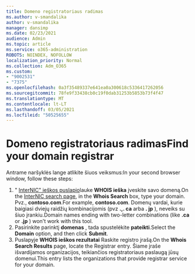 ```yaml
---
title: Domeno registratoriaus radimas
ms.author: v-smandalika
author: v-smandalika
manager: dansimp
ms.date: 02/23/2021
audience: Admin
ms.topic: article
ms.service: o365-administration
ROBOTS: NOINDEX, NOFOLLOW
localization_priority: Normal
ms.collection: Adm_O365
ms.custom:
- "9002531"
- "7375"
ms.openlocfilehash: 0a3f35489337e641ea0a300618c5336417262056
ms.sourcegitcommit: 78fe9f33438cb0c19f0dab31253b5853b73f4f47
ms.translationtype: MT
ms.contentlocale: lt-LT
ms.lasthandoff: 03/05/2021
ms.locfileid: "50525655"
---
```

# <a name="find-your-domain-registrar"></a><span data-ttu-id="05711-102">Domeno registratoriaus radimas</span><span class="sxs-lookup"><span data-stu-id="05711-102">Find your domain registrar</span></span>

<span data-ttu-id="05711-103">Antrame naršyklės lange atlikite šiuos veiksmus:</span><span class="sxs-lookup"><span data-stu-id="05711-103">In your second browser window, follow these steps:</span></span>

1. <span data-ttu-id="05711-104">" [InterNIC" ieškos puslapio](https://lookup.icann.org/)lauke **WHOIS ieška** įveskite savo domeną.</span><span class="sxs-lookup"><span data-stu-id="05711-104">On the [InterNIC search page](https://lookup.icann.org/), in the **Whois Search** box, type your domain.</span></span> <span data-ttu-id="05711-105">Pvz., **contoso.com**.</span><span class="sxs-lookup"><span data-stu-id="05711-105">For example, **contoso.com**.</span></span> <span data-ttu-id="05711-106">Domenų vardai, kurie baigiasi dviejų raidžių kombinacijomis (pvz **.,. ca** arba **. jp** ), neveiks su šiuo įrankiu.</span><span class="sxs-lookup"><span data-stu-id="05711-106">Domain names ending with two-letter combinations (like **.ca** or **.jp** ) won't work with this tool.</span></span>
2. <span data-ttu-id="05711-107">Pasirinkite parinktį **domenas** , tada spustelėkite **pateikti**.</span><span class="sxs-lookup"><span data-stu-id="05711-107">Select the **Domain** option, and then click **Submit**.</span></span>
3. <span data-ttu-id="05711-108">Puslapyje **WHOIS ieškos rezultatai** Raskite registro įrašą.</span><span class="sxs-lookup"><span data-stu-id="05711-108">On the **Whois Search Results** page, locate the Registrar entry.</span></span> <span data-ttu-id="05711-109">Šiame įraše išvardijamos organizacijos, teikiančios registratoriaus paslaugą jūsų domenui.</span><span class="sxs-lookup"><span data-stu-id="05711-109">This entry lists the organizations that provide registrar service for your domain.</span></span>
